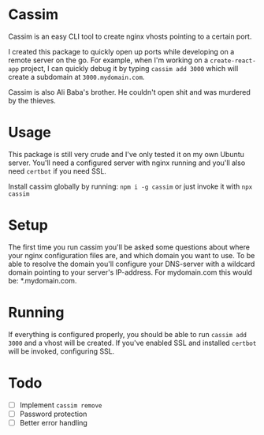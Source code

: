 # Cassim

Cassim is an easy CLI tool to create nginx vhosts pointing to a certain port.

I created this package to quickly open up ports while developing on a remote server on the go. For example, when I'm working on a `create-react-app` project, I can quickly debug it by typing `cassim add 3000` which will create a subdomain at `3000.mydomain.com`.

Cassim is also Ali Baba's brother. He couldn't open shit and was murdered by the thieves.

# Usage

This package is still very crude and I've only tested it on my own Ubuntu server. You'll need a configured server with nginx running and you'll also need `certbot` if you need SSL.

Install cassim globally by running: `npm i -g cassim` or just invoke it with `npx cassim`

# Setup

The first time you run cassim you'll be asked some questions about where your nginx configuration files are, and which domain you want to use. To be able to resolve the domain you'll configure your DNS-server with a wildcard domain pointing to your server's IP-address. For mydomain.com this would be: \*.mydomain.com.

# Running

If everything is configured properly, you should be able to run `cassim add 3000` and a vhost will be created. If you've enabled SSL and installed `certbot` will be invoked, configuring SSL.

# Todo

- [ ] Implement `cassim remove`
- [ ] Password protection
- [ ] Better error handling
